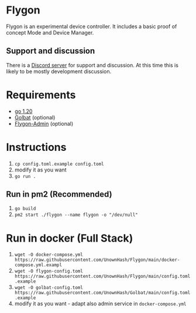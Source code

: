 # Flygon

Flygon is an experimental device controller. It includes a basic proof of concept Mode and Device Manager.

## Support and discussion

There is a [Discord server](https://discord.gg/Vjze47qchG) for support and discussion.
At this time this is likely to be mostly development discussion.

# Requirements

- [go 1.20](https://go.dev/doc/install)
- [Golbat](https://github.com/UnownHash/Golbat) (optional)
- [Flygon-Admin](https://github.com/UnownHash/Flygon-Admin) (optional)

# Instructions
1. `cp config.toml.example config.toml`
2. modify it as you want
3. `go run .`

## Run in pm2 (Recommended)
1. `go build`
2. `pm2 start ./flygon --name flygon -o "/dev/null"`

# Run in docker (Full Stack)
1. `wget -O docker-compose.yml https://raw.githubusercontent.com/UnownHash/Flygon/main/docker-compose.yml.exampl`
2. `wget -O flygon-config.toml https://raw.githubusercontent.com/UnownHash/Flygon/main/config.toml.example`
3. `wget -O golbat-config.toml https://raw.githubusercontent.com/UnownHash/Golbat/main/config.toml.example`
4. modify it as you want - adapt also admin service in `docker-compose.yml`